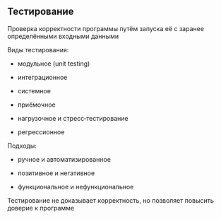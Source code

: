 ## Тестирование

Проверка корректности программы путём запуска её с заранее определёнными входными данными

Виды тестирования:

- модульное (unit testing)
    
- интеграционное
    
- системное
    
- приёмочное
    
- нагрузочное и стресс‑тестирование
    
- регрессионное
    

Подходы:

- ручное и автоматизированное
    
- позитивное и негативное
    
- функциональное и нефункциональное
    

Тестирование не доказывает корректность, но позволяет повысить доверие к программе